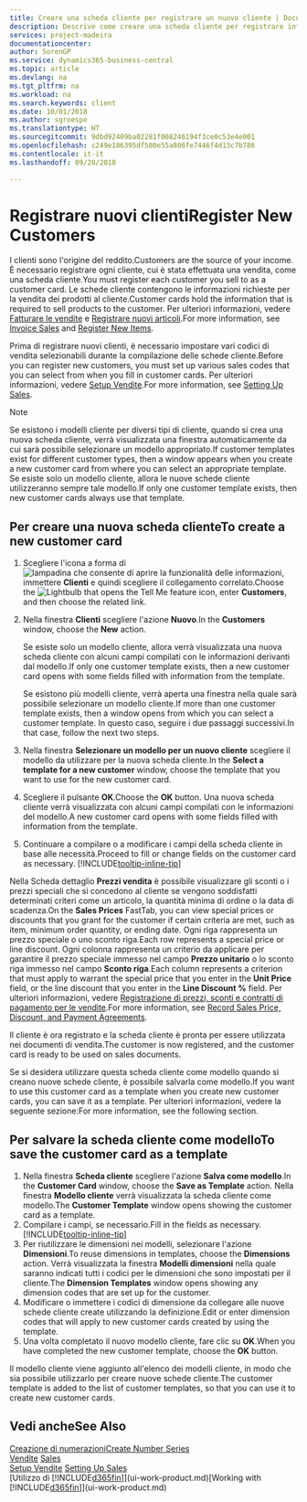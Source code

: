 ```yaml
---
title: Creare una scheda cliente per registrare un nuovo cliente | Documenti Microsoft
description: Descrive come creare una scheda cliente per registrare informazioni su ogni nuovo cliente a cui sono rivolte le vendite.
services: project-madeira
documentationcenter: 
author: SorenGP
ms.service: dynamics365-business-central
ms.topic: article
ms.devlang: na
ms.tgt_pltfrm: na
ms.workload: na
ms.search.keywords: client
ms.date: 10/01/2018
ms.author: sgroespe
ms.translationtype: HT
ms.sourcegitcommit: 9dbd92409ba02281f008246194f3ce0c53e4e001
ms.openlocfilehash: c249e186395df580e55a806fe7446f4d13c7b786
ms.contentlocale: it-it
ms.lasthandoff: 09/28/2018

---
```

# <a name="register-new-customers"></a><span data-ttu-id="2293b-103">Registrare nuovi clienti</span><span class="sxs-lookup"><span data-stu-id="2293b-103">Register New Customers</span></span>
<span data-ttu-id="2293b-104">I clienti sono l'origine del reddito.</span><span class="sxs-lookup"><span data-stu-id="2293b-104">Customers are the source of your income.</span></span> <span data-ttu-id="2293b-105">È necessario registrare ogni cliente, cui è stata effettuata una vendita, come una scheda cliente.</span><span class="sxs-lookup"><span data-stu-id="2293b-105">You must register each customer you sell to as a customer card.</span></span> <span data-ttu-id="2293b-106">Le schede cliente contengono le informazioni richieste per la vendita dei prodotti al cliente.</span><span class="sxs-lookup"><span data-stu-id="2293b-106">Customer cards hold the information that is required to sell products to the customer.</span></span> <span data-ttu-id="2293b-107">Per ulteriori informazioni, vedere [Fatturare le vendite](sales-how-invoice-sales.md) e [Registrare nuovi articoli](inventory-how-register-new-items.md).</span><span class="sxs-lookup"><span data-stu-id="2293b-107">For more information, see [Invoice Sales](sales-how-invoice-sales.md) and [Register New Items](inventory-how-register-new-items.md).</span></span>  

<span data-ttu-id="2293b-108">Prima di registrare nuovi clienti, è necessario impostare vari codici di vendita selezionabili durante la compilazione delle schede cliente.</span><span class="sxs-lookup"><span data-stu-id="2293b-108">Before you can register new customers, you must set up various sales codes that you can select from when you fill in customer cards.</span></span> <span data-ttu-id="2293b-109">Per ulteriori informazioni, vedere [Setup Vendite](sales-setup-sales.md).</span><span class="sxs-lookup"><span data-stu-id="2293b-109">For more information, see [Setting Up Sales](sales-setup-sales.md).</span></span>

> [!NOTE]  
>   <span data-ttu-id="2293b-110">Se esistono i modelli cliente per diversi tipi di cliente, quando si crea una nuova scheda cliente, verrà visualizzata una finestra automaticamente da cui sarà possibile selezionare un modello appropriato.</span><span class="sxs-lookup"><span data-stu-id="2293b-110">If customer templates exist for different customer types, then a window appears when you create a new customer card from where you can select an appropriate template.</span></span> <span data-ttu-id="2293b-111">Se esiste solo un modello cliente, allora le nuove schede cliente utilizzeranno sempre tale modello.</span><span class="sxs-lookup"><span data-stu-id="2293b-111">If only one customer template exists, then new customer cards always use that template.</span></span>

## <a name="to-create-a-new-customer-card"></a><span data-ttu-id="2293b-112">Per creare una nuova scheda cliente</span><span class="sxs-lookup"><span data-stu-id="2293b-112">To create a new customer card</span></span>
1. <span data-ttu-id="2293b-113">Scegliere l'icona a forma di ![lampadina che consente di aprire la funzionalità delle informazioni](media/ui-search/search_small.png "Informazioni sull'operazione che si desidera eseguire"), immettere **Clienti** e quindi scegliere il collegamento correlato.</span><span class="sxs-lookup"><span data-stu-id="2293b-113">Choose the ![Lightbulb that opens the Tell Me feature](media/ui-search/search_small.png "Tell me what you want to do") icon, enter **Customers**, and then choose the related link.</span></span>  
2. <span data-ttu-id="2293b-114">Nella finestra **Clienti** scegliere l'azione **Nuovo**.</span><span class="sxs-lookup"><span data-stu-id="2293b-114">In the **Customers** window, choose the **New** action.</span></span>

    <span data-ttu-id="2293b-115">Se esiste solo un modello cliente, allora verrà visualizzata una nuova scheda cliente con alcuni campi compilati con le informazioni derivanti dal modello.</span><span class="sxs-lookup"><span data-stu-id="2293b-115">If only one customer template exists, then a new customer card opens with some fields filled with information from the template.</span></span>

    <span data-ttu-id="2293b-116">Se esistono più modelli cliente, verrà aperta una finestra nella quale sarà possibile selezionare un modello cliente.</span><span class="sxs-lookup"><span data-stu-id="2293b-116">If more than one customer template exists, then a window opens from which you can select a customer template.</span></span> <span data-ttu-id="2293b-117">In questo caso, seguire i due passaggi successivi.</span><span class="sxs-lookup"><span data-stu-id="2293b-117">In that case, follow the next two steps.</span></span>
3. <span data-ttu-id="2293b-118">Nella finestra **Selezionare un modello per un nuovo cliente** scegliere il modello da utilizzare per la nuova scheda cliente.</span><span class="sxs-lookup"><span data-stu-id="2293b-118">In the **Select a template for a new customer** window, choose the template that you want to use for the new customer card.</span></span>
4. <span data-ttu-id="2293b-119">Scegliere il pulsante **OK**.</span><span class="sxs-lookup"><span data-stu-id="2293b-119">Choose the **OK** button.</span></span> <span data-ttu-id="2293b-120">Una nuova scheda cliente verrà visualizzata con alcuni campi compilati con le informazioni del modello.</span><span class="sxs-lookup"><span data-stu-id="2293b-120">A new customer card opens with some fields filled with information from the template.</span></span>  
5. <span data-ttu-id="2293b-121">Continuare a compilare o a modificare i campi della scheda cliente in base alle necessità.</span><span class="sxs-lookup"><span data-stu-id="2293b-121">Proceed to fill or change fields on the customer card as necessary.</span></span> [!INCLUDE[tooltip-inline-tip](includes/tooltip-inline-tip_md.md)]

<span data-ttu-id="2293b-122">Nella Scheda dettaglio **Prezzi vendita** è possibile visualizzare gli sconti o i prezzi speciali che si concedono al cliente se vengono soddisfatti determinati criteri come un articolo, la quantità minima di ordine o la data di scadenza.</span><span class="sxs-lookup"><span data-stu-id="2293b-122">On the **Sales Prices** FastTab, you can view special prices or discounts that you grant for the customer if certain criteria are met, such as item, minimum order quantity, or ending date.</span></span> <span data-ttu-id="2293b-123">Ogni riga rappresenta un prezzo speciale o uno sconto riga.</span><span class="sxs-lookup"><span data-stu-id="2293b-123">Each row represents a special price or line discount.</span></span> <span data-ttu-id="2293b-124">Ogni colonna rappresenta un criterio da applicare per garantire il prezzo speciale immesso nel campo **Prezzo unitario** o lo sconto riga immesso nel campo **Sconto riga**.</span><span class="sxs-lookup"><span data-stu-id="2293b-124">Each column represents a criterion that must apply to warrant the special price that you enter in the **Unit Price** field, or the line discount that you enter in the **Line Discount %** field.</span></span> <span data-ttu-id="2293b-125">Per ulteriori informazioni, vedere [Registrazione di prezzi, sconti e contratti di pagamento per le vendite](sales-how-record-sales-price-discount-payment-agreements.md).</span><span class="sxs-lookup"><span data-stu-id="2293b-125">For more information, see [Record Sales Price, Discount, and Payment Agreements](sales-how-record-sales-price-discount-payment-agreements.md).</span></span>

<span data-ttu-id="2293b-126">Il cliente è ora registrato e la scheda cliente è pronta per essere utilizzata nei documenti di vendita.</span><span class="sxs-lookup"><span data-stu-id="2293b-126">The customer is now registered, and the customer card is ready to be used on sales documents.</span></span>

<span data-ttu-id="2293b-127">Se si desidera utilizzare questa scheda cliente come modello quando si creano nuove schede cliente, è possibile salvarla come modello.</span><span class="sxs-lookup"><span data-stu-id="2293b-127">If you want to use this customer card as a template when you create new customer cards, you can save it as a template.</span></span> <span data-ttu-id="2293b-128">Per ulteriori informazioni, vedere la seguente sezione:</span><span class="sxs-lookup"><span data-stu-id="2293b-128">For more information, see the following section.</span></span>

## <a name="to-save-the-customer-card-as-a-template"></a><span data-ttu-id="2293b-129">Per salvare la scheda cliente come modello</span><span class="sxs-lookup"><span data-stu-id="2293b-129">To save the customer card as a template</span></span>
1. <span data-ttu-id="2293b-130">Nella finestra **Scheda cliente** scegliere l'azione **Salva come modello**.</span><span class="sxs-lookup"><span data-stu-id="2293b-130">In the **Customer Card** window, choose the **Save as Template** action.</span></span> <span data-ttu-id="2293b-131">Nella finestra **Modello cliente** verrà visualizzata la scheda cliente come modello.</span><span class="sxs-lookup"><span data-stu-id="2293b-131">The **Customer Template** window opens showing the customer card as a template.</span></span>
2. <span data-ttu-id="2293b-132">Compilare i campi, se necessario.</span><span class="sxs-lookup"><span data-stu-id="2293b-132">Fill in the fields as necessary.</span></span> [!INCLUDE[tooltip-inline-tip](includes/tooltip-inline-tip_md.md)]
3. <span data-ttu-id="2293b-133">Per riutilizzare le dimensioni nei modelli, selezionare l'azione **Dimensioni**.</span><span class="sxs-lookup"><span data-stu-id="2293b-133">To reuse dimensions in templates, choose the **Dimensions** action.</span></span> <span data-ttu-id="2293b-134">Verrà visualizzata la finestra **Modelli dimensioni** nella quale saranno indicati tutti i codici per le dimensioni che sono impostati per il cliente.</span><span class="sxs-lookup"><span data-stu-id="2293b-134">The **Dimension Templates** window opens showing any dimension codes that are set up for the customer.</span></span>
4. <span data-ttu-id="2293b-135">Modificare o immettere i codici di dimensione da collegare alle nuove schede cliente create utilizzando la definizione.</span><span class="sxs-lookup"><span data-stu-id="2293b-135">Edit or enter dimension codes that will apply to new customer cards created by using the template.</span></span>  
5. <span data-ttu-id="2293b-136">Una volta completato il nuovo modello cliente, fare clic su **OK**.</span><span class="sxs-lookup"><span data-stu-id="2293b-136">When you have completed the new customer template, choose the **OK** button.</span></span>

<span data-ttu-id="2293b-137">Il modello cliente viene aggiunto all'elenco dei modelli cliente, in modo che sia possibile utilizzarlo per creare nuove schede cliente.</span><span class="sxs-lookup"><span data-stu-id="2293b-137">The customer template is added to the list of customer templates, so that you can use it to create new customer cards.</span></span>

## <a name="see-also"></a><span data-ttu-id="2293b-138">Vedi anche</span><span class="sxs-lookup"><span data-stu-id="2293b-138">See Also</span></span>
[<span data-ttu-id="2293b-139">Creazione di numerazioni</span><span class="sxs-lookup"><span data-stu-id="2293b-139">Create Number Series</span></span>](ui-create-number-series.md)  
<span data-ttu-id="2293b-140">[Vendite](sales-manage-sales.md)  </span><span class="sxs-lookup"><span data-stu-id="2293b-140">[Sales](sales-manage-sales.md)  </span></span>  
<span data-ttu-id="2293b-141">[Setup Vendite](sales-setup-sales.md)  </span><span class="sxs-lookup"><span data-stu-id="2293b-141">[Setting Up Sales](sales-setup-sales.md)  </span></span>  
<span data-ttu-id="2293b-142">[Utilizzo di [!INCLUDE[d365fin](includes/d365fin_md.md)]](ui-work-product.md)</span><span class="sxs-lookup"><span data-stu-id="2293b-142">[Working with [!INCLUDE[d365fin](includes/d365fin_md.md)]](ui-work-product.md)</span></span>

